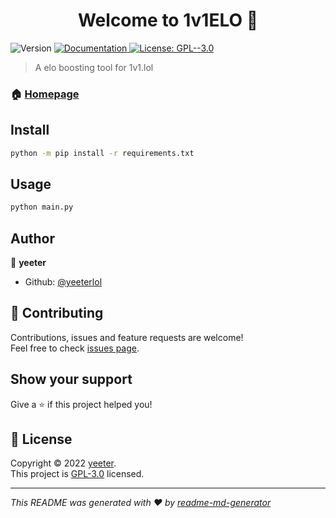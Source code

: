 <h1 align="center">Welcome to 1v1ELO 👋</h1>
<p>
  <img alt="Version" src="https://img.shields.io/badge/version-1.0.0.-blue.svg?cacheSeconds=2592000" />
  <a href="https://github.com/yeeterlol/1v1ELO/wiki" target="_blank">
    <img alt="Documentation" src="https://img.shields.io/badge/documentation-yes-brightgreen.svg" />
  </a>
  <a href="https://github.com/yeeterlol/1v1ELO/blob/main/LICENSE" target="_blank">
    <img alt="License: GPL--3.0" src="https://img.shields.io/badge/License-GPL--3.0-yellow.svg" />
  </a>
</p>

> A elo boosting tool for 1v1.lol

### 🏠 [Homepage](https://github.com/yeeterlol/1v1ELO/#readme)

## Install

```sh
python -m pip install -r requirements.txt
```

## Usage

```sh
python main.py
```

## Author

👤 **yeeter**

* Github: [@yeeterlol](https://github.com/yeeterlol)

## 🤝 Contributing

Contributions, issues and feature requests are welcome!<br />Feel free to check [issues page](https://github.com/yeeterlol/1v1ELO/issues). 

## Show your support

Give a ⭐️ if this project helped you!

## 📝 License

Copyright © 2022 [yeeter](https://github.com/yeeterlol).<br />
This project is [GPL-3.0](https://github.com/yeeterlol/1v1ELO/blob/main/LICENSE) licensed.

***
_This README was generated with ❤️ by [readme-md-generator](https://github.com/kefranabg/readme-md-generator)_
